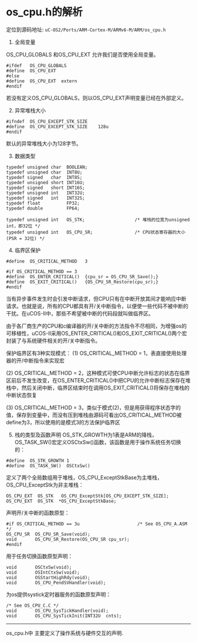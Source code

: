 # os_cpu.h的解析


定位到源码地址:
`uC-OS2/Ports/ARM-Cortex-M/ARMv6-M/ARM/os_cpu.h`



1. 全局变量

OS_CPU_GLOBALS 和OS_CPU_EXT 允许我们是否使用全局变量。
```
#ifdef   OS_CPU_GLOBALS
#define  OS_CPU_EXT
#else
#define  OS_CPU_EXT  extern
#endif
```
若没有定义OS_CPU_GLOBALS，则以OS_CPU_EXT声明变量已经在外部定义。

2. 异常堆栈大小
```
#ifndef  OS_CPU_EXCEPT_STK_SIZE
#define  OS_CPU_EXCEPT_STK_SIZE    128u
#endif
```
默认的异常堆栈大小为128字节。

3. 数据类型
```
typedef unsigned char  BOOLEAN;
typedef unsigned char  INT8U;
typedef signed   char  INT8S;
typedef unsigned short INT16U;
typedef signed   short INT16S;
typedef unsigned int   INT32U;
typedef signed   int   INT32S;
typedef float          FP32;
typedef double         FP64;

typedef unsigned int   OS_STK;                   /* 堆栈的位宽为unsigned int，即32位 */
typedef unsigned int   OS_CPU_SR;                /* CPU状态寄存器的大小(PSR = 32位) */
```

4. 临界区保护

```
#define  OS_CRITICAL_METHOD   3

#if OS_CRITICAL_METHOD == 3
#define  OS_ENTER_CRITICAL()  {cpu_sr = OS_CPU_SR_Save();}
#define  OS_EXIT_CRITICAL()   {OS_CPU_SR_Restore(cpu_sr);}
#endif
```

当有异步事件发生时会引发中断请求，但CPU只有在中断开放其间才能响应中断请求。也就是说，所有的CPU都具有开/关中断指令，以便使一些代码不被中断的干扰。在uCOS-II中，那些不希望被中断的代码段就叫做临界区。

由于各厂商生产的CPU和c编译器的开/关中断的方法指令不尽相同，为增强os的可移植性，uCOS-II采用OS_ENTER_CRITICAL()和OS_EXIT_CRITICAL()两个宏封装了与系统硬件相关的开/关中断指令。

保护临界区有3种实现模式：
(1) OS_CRITICAL_METHOD = 1，表直接使用处理器的开/中断指令来实现宏

(2) OS_CRITICAL_METHOD = 2，这种模式可使CPU中断允许标志的状态在临界区前后不发生改变，在OS_ENTER_CRITICAL()中把CPU的允许中断标志保存在堆栈中，然后关闭中断，临界区结束时在调用OS_EXIT_CRITICAL()将保存在堆栈的中断状态恢复

(3) OS_CRITICAL_METHOD = 3，类似于模式(2)，但是用获得程序状态字的值，保存到变量中，而没有压到堆栈由源码可看出OS_CRITICAL_METHOD被define为3，所以使用的是模式3的方法保护临界区

5. 栈的类型及函数声明
OS_STK_GROWTH为1表是ARM的降栈，OS_TASK_SW()宏定义OSCtxSw()函数，该函数是用于操作系统任务切换的：
```
#define  OS_STK_GROWTH 1                 
#define  OS_TASK_SW()  OSCtxSw()
```
定义了两个全局数组用于堆栈，OS_CPU_ExceptStkBase为主堆栈，OS_CPU_ExceptStk为非主堆栈：
```
OS_CPU_EXT  OS_STK   OS_CPU_ExceptStk[OS_CPU_EXCEPT_STK_SIZE];
OS_CPU_EXT  OS_STK  *OS_CPU_ExceptStkBase;
```
声明开/关中断的函数原型：
```
#if OS_CRITICAL_METHOD == 3u                      /* See OS_CPU_A.ASM  */
OS_CPU_SR  OS_CPU_SR_Save(void);
void       OS_CPU_SR_Restore(OS_CPU_SR cpu_sr);
#endif
```
用于任务切换函数原型声明：
```
void       OSCtxSw(void);
void       OSIntCtxSw(void);
void       OSStartHighRdy(void);
void       OS_CPU_PendSVHandler(void);
```
为os提供systick定时器服务的函数原型声明：
```
/* See OS_CPU_C.C */
void       OS_CPU_SysTickHandler(void);
void       OS_CPU_SysTickInit(INT32U  cnts);
```

---

os_cpu.h中 主要定义了操作系统与硬件交互的声明.